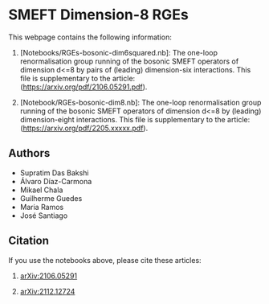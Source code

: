 # SMEFT Dimension-8 RGEs

This webpage contains the following information:

1. [Notebooks/RGEs-bosonic-dim6squared.nb]: The one-loop renormalisation group running of the bosonic SMEFT operators of dimension d<=8 by pairs of (leading) dimension-six interactions. This file is supplementary to the article: (https://arxiv.org/pdf/2106.05291.pdf).

2. [Notebook/RGEs-bosonic-dim8.nb]: The one-loop renormalisation group running of the bosonic SMEFT operators of dimension d<=8 by (leading) dimension-eight interactions. This file is supplementary to the article: (https://arxiv.org/pdf/2205.xxxxx.pdf).

## Authors
* Supratim Das Bakshi
* Álvaro Díaz-Carmona
* Mikael Chala
* Guilherme Guedes
* Maria Ramos
* José Santiago

## Citation

If you use the notebooks above, please cite these articles:

1. [arXiv:2106.05291](https://arxiv.org/pdf/2106.05291.pdf)

2. [arXiv:2112.12724](https://arxiv.org/pdf/2112.12724.pdf)

